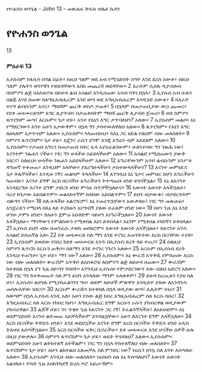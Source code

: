 ﻿
የዮሐንስ ወንጌል - John 13 - መጽሐፍ ቅዱስ ብሉይ ኪዳን
# የዮሐንስ ወንጌል
13
### ምዕራፍ 13
 ኢየሱስም ከፋሲካ በዓል በፊት፥ ከዚህ ዓለም ወደ አብ የሚሄድበት ሰዓት እንደ ደረሰ አውቆ፥ በዚህ ዓለም ያሉትን ወገኖቹን የወደዳቸውን እስከ መጨረሻ ወደዳቸው።
2  እራትም ሲበሉ ዲያብሎስ በስምዖን ልጅ በአስቆሮቱ በይሁዳ ልብ አሳልፎ እንዲሰጠው አሳብ ካገባ በኋላ፥
3  ኢየሱስ አብ ሁሉን በልጁ እንደ ሰጠው ከእግዚአብሔርም እንደ ወጣ ወደ እግዚአብሔርም እንዲሄድ አውቆ፥
4  ከእራት ተነሣ ልብሱንም አኖረ፥ ማበሻም ጨርቅ ወስዶ ታጠቀ፤
5  በኋላም በመታጠቢያው ውኃ ጨመረ፥ የደቀ መዛሙርቱንም እግር ሊያጥብና በታጠቀበትም ማበሻ ጨርቅ ሊያብስ ጀመረ።
6  ወደ ስምዖን ጴጥሮስም መጣ፤ እርሱም። ጌታ ሆይ፥ አንተ የእኔን እግር ታጥባለህን? አለው።
7  ኢየሱስም መልሶ። እኔ የማደርገውን አንተ አሁን አታውቅም፥ በኋላ ግን ታስተውለዋለህ አለው።
8  ጴጥሮስም። የእኔን እግር ለዘላለም አታጥብም አለው። ኢየሱስም። ካላጠብሁህ፥ ከእኔ ጋር ዕድል የለህም ብሎ መለሰለት።
9  ስምዖን ጴጥሮስም። ጌታ ሆይ፥ እጄንና ራሴን ደግሞ እንጂ እግሬን ብቻ አይደለም አለው።
10  ኢየሱስም። የታጠበ እግሩን ከመታጠብ በቀር ሌላ አያስፈልገውም፥ ሁለንተናው ግን ንጹሕ ነው፤ እናንተም ንጹሐን ናችሁ፥ ነገር ግን ሁላችሁ አይደላችሁም አለው።
11  አሳልፎ የሚሰጠውን ያውቅ ነበርና፤ ስለዚህ። ሁላችሁ ንጹሐን አይደላችሁም አለው።
12  እግራቸውንም አጥቦ ልብሱንም አንሥቶ ዳግመኛ ተቀመጠ፥ እንዲህም አላቸው። ያደረግሁላችሁን ታስተውላላችሁን?
13  እናንተ መምህርና ጌታ ትሉኛላችሁ፤ እንዲሁ ነኝና መልካም ትላላችሁ።
14  እንግዲህ እኔ ጌታና መምህር ስሆን እግራችሁን ካጠብሁ፥ እናንተ ደግሞ እርስ በርሳችሁ እግራችሁን ትተጣጠቡ ዘንድ ይገባችኋል።
15  እኔ ለእናንተ እንዳደረግሁ እናንተ ደግሞ ታደርጉ ዘንድ ምሳሌ ሰጥቻችኋለሁና።
16  እውነት እውነት እላችኋለሁ፥ ባሪያ ከጌታው አይበልጥም። መልእክተኛም ከላከው አይበልጥም።
17  ይህን ብታውቁ፥ ብታደርጉትም ብፁዓን ናችሁ።
18  ስለ ሁላችሁ አልናገርም፤ እኔ የመረጥኋቸውን አውቃለሁ፤ ነገር ግን መጽሐፍ። እንጀራዬን የሚበላ በእኔ ላይ ተረከዙን አነሣብኝ ያለው ይፈጸም ዘንድ ነው።
19  በሆነ ጊዜ እኔ እንደ ሆንሁ ታምኑ ዘንድ፥ ከአሁን ጀምሬ አስቀድሞ ሳይሆን እነግራችኋለሁ።
20  እውነት እውነት እላችኋለሁ፥ ማናቸውን የምልከውን የሚቀበል እኔን ይቀበላል፥ እኔንም የሚቀበል የላከኝን ይቀበላል።
21  ኢየሱስ ይህን ብሎ በመንፈሱ ታወከ መስክሮም። እውነት እውነት እላችኋለሁ፥ ከእናንተ አንዱ አሳልፎ ይሰጠኛል አለ።
22  ደቀ መዛሙርቱ ስለ ማን እንደ ተናገረ አመንትተው እርስ በርሳቸው ተያዩ።
23  ኢየሱስም ይወደው የነበረ ከደቀ መዛሙርቱ አንዱ በኢየሱስ ደረት ላይ ተጠጋ፤
24  ስለዚህ ስምዖን ጴጥሮስ እርሱን ጠቅሶ። ስለማን እንደ ተናገረ ንገረን አለው።
25  እርሱም በኢየሱስ ደረት እንዲህ ተጠግቶ። ጌታ ሆይ፥ ማን ነው? አለው።
26  ኢየሱስም። እኔ ቍራሽ አጥቅሼ የምሰጠው እርሱ ነው ብሎ መለሰለት። ቍራሽም አጥቅሶ ለአስቆሮቱ ለስምዖን ልጅ ለይሁዳ ሰጠው።
27  ቍራሽም ከተቀበለ በኋላ ያን ጊዜ ሰይጣን ገባበት። እንግዲህ ኢየሱስ። የምታደርገውን ቶሎ ብለህ አድርግ አለው።
28  ነገር ግን ከተቀመጡት ስለ ምን ይህን እንዳለው ማንም አላወቀም፤
29  ይሁዳ ከረጢቱን የያዘ ስለ ሆነ፥ ኢየሱስ። ለበዓሉ የሚያስፈልገንን ግዛ፥ ወይም ለድሆች ምጽዋት እንዲሰጥ ያለው ለአንዳንዱ መስሎአቸው ነበርና።
30  እርሱም ቍራሹን ከተቀበለ በኋላ ወዲያው ወጣ፤ ሌሊትም ነበረ።
31  ከወጣም በኋላ ኢየሱስ እንዲ አለ። አሁን የሰው ልጅ ከበረ እግዚአብሔርም ሰለ እርሱ ከበረ፤
32  እግዚአብሔር ስለ እርሱ የከበረ ከሆነ፥ እግዚአብሔር ደግሞ እርሱን ራሱን ያከብረዋል ወዲያውም ያከብረዋል።
33  ልጆች ሆይ፥ ገና ጥቂት ጊዜ ከእናንተ ጋር ነኝ፤ ትፈልጉኛላችሁ፤ ለአይሁድም። እኔ ወደምሄድበት እናንተ ልትመጡ አይቻላችሁም እንዳልኋቸው፥ አሁን ለእናንተ ደግሞ እላችኋለሁ።
34  እርስ በርሳችሁ ትዋደዱ ዘንድ፥ እንደ ወደድኋችሁ እናንተ ደግሞ እርስ በርሳችሁ ትዋደዱ ዘንድ አዲስ ትእዛዝ እሰጣችኋለሁ።
35  እርስ በርሳችሁ ፍቅር ቢኖራችሁ፥ ደቀ መዛሙርቴ እንደ ሆናችሁ ሰዎች ሁሉ በዚህ ያውቃሉ።
36  ስምዖን ጴጥሮስም። ጌታ ሆይ፥ ወዴት ትሄዳለህ? አለው። ኢየሱስም። ወደምሄድበት አሁን ልትከተለኝ አትችልም፥ ነገር ግን በኋላ ትከተለኛለህ ብሎ መለሰለት።
37  ጴጥሮስም። ጌታ ሆይ፥ አሁን ልከተልህ አለመቻሌ ስለ ምንድር ነው? ነፍሴን ስንኳ ስለ አንተ እሰጣለሁ አለው።
38  ኢየሱስም እንዲህ ብሎ መለሰለት። ነፍስህን ስለ እኔ ትሰጣለህን? እውነት እውነት እልሃለሁ፥ ሦስት ጊዜ እስክትክደኝ ድረስ ዶሮ አይጮኽም። 
